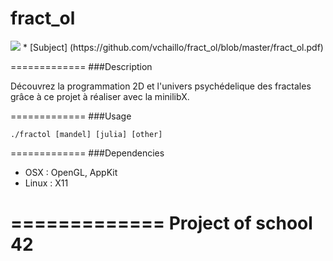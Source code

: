 fract_ol
====

<img src="https://raw.githubusercontent.com/vchaillo/fract_ol/master/screenshots/Screenshot_20170213_073348.png"/>
* [Subject] (https://github.com/vchaillo/fract_ol/blob/master/fract_ol.pdf)

=============
###Description

Découvrez la programmation 2D et l'univers psychédelique des fractales grâce à ce projet à réaliser avec la minilibX.

=============
###Usage

```
./fractol [mandel] [julia] [other]
```

=============
###Dependencies

* OSX : OpenGL, AppKit
* Linux : X11

=============
Project of school 42
=======
